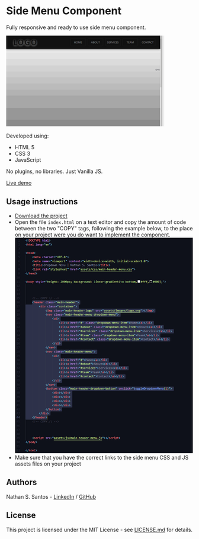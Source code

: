 # Side Menu Component

Fully responsive and ready to use side menu component.


![](assets/images/side-menu-demo.gif)


Developed using:
* HTML 5
* CSS 3
* JavaScript

No plugins, no libraries. Just Vanilla JS. 

[Live demo](http://nathanssantos.github.io/side-menu-component)


## Usage instructions

* [Download the project](https://github.com/nathanssantos/side-menu-component/archive/master.zip)
* Open the file `index.html` on a text editor and copy the amount of code between the two "COPY" tags, following the example below, to the place on your project were you do want to implement the component.
![](assets/images/side-menu-example.jpg)
* Make sure that you have the correct links to the side menu CSS and JS assets files on your project


## Authors

Nathan S. Santos - [LinkedIn](https://www.linkedin.com/in/nathan-s-santos-4b2637163/) / [GitHub](https://github.com/nathanssantos) 


## License

This project is licensed under the MIT License - see [LICENSE.md](LICENSE.md) for details.
